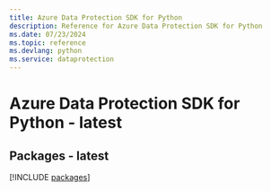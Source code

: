 ```yaml
---
title: Azure Data Protection SDK for Python
description: Reference for Azure Data Protection SDK for Python
ms.date: 07/23/2024
ms.topic: reference
ms.devlang: python
ms.service: dataprotection
---
```

# Azure Data Protection SDK for Python - latest
## Packages - latest
[!INCLUDE [packages](data-protection-index.md)]